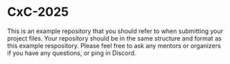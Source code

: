 # CxC-2025

This is an example repository that you should refer to when submitting your project files. Your repository should be in the same structure and format as this example respository. Please feel free to ask any mentors or organizers if you have any questions, or ping in Discord. 
